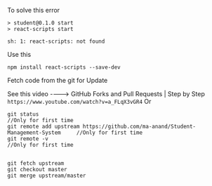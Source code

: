 To solve this error
```
> student@0.1.0 start
> react-scripts start

sh: 1: react-scripts: not found
```
Use this

```npm install react-scripts --save-dev```



Fetch code from the git for Update

See this video ----> GitHub Forks and Pull Requests | Step by Step
    ```https://www.youtube.com/watch?v=a_FLqX3vGR4```
                Or

    git status                                                                        //Only for first time
    git remote add upstream https://github.com/ma-anand/Student-Management-System     //Only for first time
    git remote -v                                                                     //Only for first time

    
    git fetch upstream
    git checkout master
    git merge upstream/master
